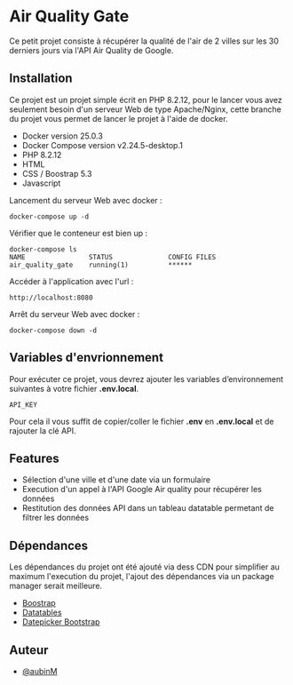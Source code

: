 
# Air Quality Gate

Ce petit projet consiste à récupérer la qualité de l'air de 2 villes sur les 30 derniers jours via l'API Air Quality de Google.


## Installation

Ce projet est un projet simple écrit en PHP 8.2.12, pour le lancer vous avez seulement besoin d'un serveur Web de type Apache/Nginx, cette branche du projet vous permet de lancer le projet à l'aide de docker.

- Docker version 25.0.3
- Docker Compose version v2.24.5-desktop.1
- PHP 8.2.12
- HTML
- CSS / Boostrap 5.3
- Javascript  

Lancement du serveur Web avec docker : 

````
docker-compose up -d
````

Vérifier que le conteneur est bien up : 

````
docker-compose ls
NAME                STATUS              CONFIG FILES
air_quality_gate    running(1)          ******
````

Accéder à l'application avec l'url : 

````
http://localhost:8080
````

Arrêt du serveur Web avec docker : 

````
docker-compose down -d
````

## Variables d'envrionnement

Pour exécuter ce projet, vous devrez ajouter les variables d’environnement suivantes à votre fichier **.env.local**.

`API_KEY`

Pour cela il vous suffit de copier/coller le fichier **.env** en **.env.local** et de rajouter la clé API.


## Features

- Sélection d'une ville et d'une date via un formulaire
- Execution d'un appel à l'API Google Air quality pour récupérer les données
- Restitution des données API dans un tableau datatable permetant de filtrer les données



## Dépendances

Les dépendances du projet ont été ajouté via dess CDN pour simplifier au maximum l'execution du projet, l'ajout des dépendances via un package manager serait meilleure.

- [Boostrap](https://getbootstrap.com/)
- [Datatables](https://datatables.net/)
- [Datepicker Bootstrap](https://bootstrap-datepicker.readthedocs.io/en/latest/)


## Auteur

- [@aubinM](https://github.com/aubinM)



